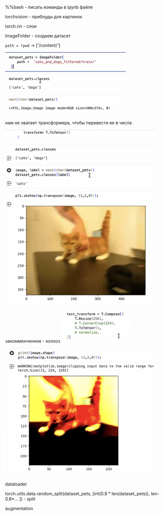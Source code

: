 \%\%bash - писать команды в ipynb файле

torchvision - приблуды для картинок

torch.nn - слои

ImageFolder - создаем датасет 

`path = !pwd` -> \['/content/'\]

![](./Materials/Sem3-1758807714273.png)

нам не хватает трансформера, чтобы перевести ее в числа

![|376x435](./Materials/Sem3-1758807925994.png)

закомменченное - колхоз
![](./Materials/Sem3-1758808097962.png)

![](./Materials/Sem3-1758808303821.png)

dataloader

torch.utils.data.random_split(dataset_pets, \[int(0.8 * len(dataset_pets)), len-0.8*... \]) - split

augmentation
